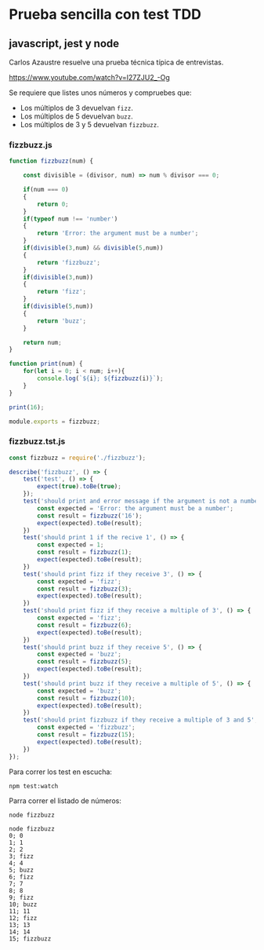 # Prueba sencilla con test TDD
## javascript, jest y node

Carlos Azaustre resuelve una prueba técnica típica de entrevistas.

https://www.youtube.com/watch?v=I27ZJU2_-Og

Se requiere que listes unos números y compruebes que:
- Los múltiplos de 3 devuelvan `fizz`.
- Los múltiplos de 5 devuelvan `buzz`.
- Los múltiplos de 3 y 5 devuelvan `fizzbuzz`.

### fizzbuzz.js
```js
function fizzbuzz(num) {

    const divisible = (divisor, num) => num % divisor === 0;

    if(num === 0)
    {
        return 0;
    }
    if(typeof num !== 'number')
    {
        return 'Error: the argument must be a number';
    }
    if(divisible(3,num) && divisible(5,num))
    {
        return 'fizzbuzz';
    }
    if(divisible(3,num))
    {
        return 'fizz';
    }
    if(divisible(5,num))
    {
        return 'buzz';
    }

    return num;
}

function print(num) {
    for(let i = 0; i < num; i++){
        console.log(`${i}; ${fizzbuzz(i)}`);
    }
}

print(16);

module.exports = fizzbuzz;
```

### fizzbuzz.tst.js
```js
const fizzbuzz = require('./fizzbuzz');

describe('fizzbuzz', () => {
    test('test', () => {
        expect(true).toBe(true);
    });    
    test('should print and error message if the argument is not a number', () => {
        const expected = 'Error: the argument must be a number';
        const result = fizzbuzz('16');
        expect(expected).toBe(result);
    })
    test('should print 1 if the recive 1', () => {
        const expected = 1;
        const result = fizzbuzz(1);
        expect(expected).toBe(result);
    })
    test('should print fizz if they receive 3', () => {
        const expected = 'fizz';
        const result = fizzbuzz(3);
        expect(expected).toBe(result);
    })
    test('should print fizz if they receive a multiple of 3', () => {
        const expected = 'fizz';
        const result = fizzbuzz(6);
        expect(expected).toBe(result);
    })
    test('should print buzz if they receive 5', () => {
        const expected = 'buzz';
        const result = fizzbuzz(5);
        expect(expected).toBe(result);
    })
    test('should print buzz if they receive a multiple of 5', () => {
        const expected = 'buzz';
        const result = fizzbuzz(10);
        expect(expected).toBe(result);
    })
    test('should print fizzbuzz if they receive a multiple of 3 and 5', () => {
        const expected = 'fizzbuzz';
        const result = fizzbuzz(15);
        expect(expected).toBe(result);
    })
});
```
Para correr los test en escucha:

`npm test:watch`

Parra correr el listado de números:

`node fizzbuzz`
```
node fizzbuzz      
0; 0
1; 1
2; 2
3; fizz
4; 4
5; buzz
6; fizz
7; 7
8; 8
9; fizz
10; buzz
11; 11
12; fizz
13; 13
14; 14
15; fizzbuzz
```
